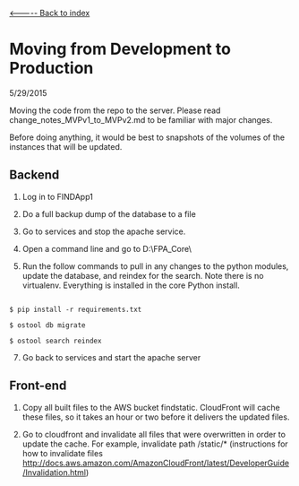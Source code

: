 [<----- Back to index](../readme.md)


Moving from Development to Production
===================================

5/29/2015

Moving the code from the repo to the server.  Please read change_notes_MVPv1_to_MVPv2.md to be familiar with major changes.

Before doing anything, it would be best to snapshots of the volumes of the instances that will be updated.


Backend
-----------------------------

1. Log in to FINDApp1

2. Do a full backup dump of the database to a file

3. Go to services and stop the apache service.  

4. Open a command line and go to D:\FPA_Core\

6. Run the follow commands to pull in any changes to the python modules, update the database, and reindex for the search.  Note there is no virtualenv.  Everything is installed in the core Python install.

```

$ pip install -r requirements.txt

$ ostool db migrate

$ ostool search reindex

```

7. Go back to services and start the apache server


Front-end
----------------------

1. Copy all built files to the AWS bucket findstatic.  CloudFront will cache these files, so it takes an hour or two before it delivers the updated files.

2. Go to cloudfront and invalidate all files that were overwritten in order to update the cache.   For example, invalidate path /static/* (instructions for how to invalidate files http://docs.aws.amazon.com/AmazonCloudFront/latest/DeveloperGuide/Invalidation.html)
